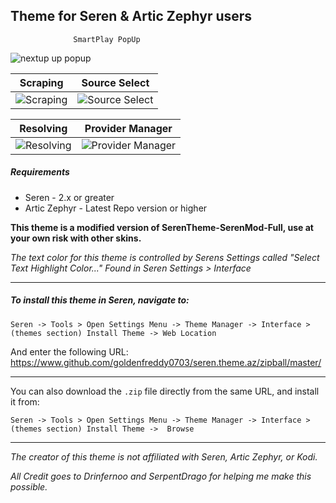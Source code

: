 ## Theme for Seren & Artic Zephyr users
                  SmartPlay PopUp             
![nextup up popup](https://github.com/Goldenfreddy0703/seren.theme.az/assets/62456796/abe21603-454c-4e07-bdc3-1781bfa5b7ec
)

|                   Scraping                   |                   Source Select                   |
|:--------------------------------------------:|:-------------------------------------------------:|
| ![Scraping](https://i.imgur.com/wZukP7n.jpg) | ![Source Select](https://i.imgur.com/sqgtzXg.png) |

|                    Resolving                  |                Provider Manager                      |
|:---------------------------------------------:|:----------------------------------------------------:|
| ![Resolving](https://i.imgur.com/ADKZ16Y.png) | ![Provider Manager](https://i.imgur.com/TagHvjP.png) |


##### Requirements
* Seren - 2.x or greater
* Artic Zephyr - Latest Repo version or higher 

**This theme is a modified version of SerenTheme-SerenMod-Full, use at your own risk with other skins.**

*The text color for this theme is controlled by Serens  Settings called "Select Text Highlight Color..." Found in Seren Settings > Interface*

-----------

##### To install this theme in Seren, navigate to:

`Seren -> Tools > Open Settings Menu -> Theme Manager -> Interface > (themes section) Install Theme -> Web Location`

And enter the following URL:
https://www.github.com/goldenfreddy0703/seren.theme.az/zipball/master/

------------


You can also download the `.zip` file directly from the same URL, and install it from:

`Seren -> Tools > Open Settings Menu -> Theme Manager -> Interface > (themes section) Install Theme ->  Browse`

------------




*The creator of this theme is not affiliated with Seren, Artic Zephyr, or Kodi.*

*All Credit goes to Drinfernoo and SerpentDrago for helping me make this possible.*

